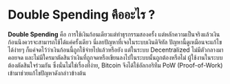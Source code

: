 # Double Spending คืออะไร ?
**Double Spending** คือ การใช้เงินก้อนเดียวแต่ทำธุรกรรมสองครั้ง แต่หลักความเป็นจริงแล้วเงินก้อนนึงควรจะสามารถใช้ได้แค่ครั้งเดียว นี่เลยปัญหาที่เจอในระบบเงินดิจิทัล ปัญหานี้ดูเหมือนจะแก้ไขได้ง่ายๆ ก็แค่จดไว้ว่าเงินก้อนนี้ถูกใช้จ่ายไปแล้วหรือยัง แต่ในระบบ Decentralized ไม่มีตัวกลางมาคอยจด และไม่มีใครมาตัดสินว่าเงินที่ถูกจดหรือเขียนลงไปในระบบนั้นถูกต้องหรือไม่ ผู้ใช้งานในระบบต้องตัดสินใจร่วมกัน ซึ่งนั่นไม่ใช่เรื่องที่ง่าย, Bitcoin จึงได้ใช้อัลกอริทึม PoW (Proof-of-Work) เข้ามาช่วยแก้ไขปัญหาดังกล่าวข้างต้น